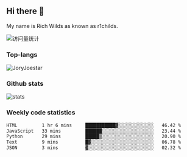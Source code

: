 ## Hi there 👋

My name is Rich Wilds as known as r1childs.

<img src="https://komarev.com/ghpvc/?username=JoryJoestar&label=Views&color=0e75b6&style=flat" alt="访问量统计" />

### Top-langs

<p><img src="https://github-readme-stats.vercel.app/api/top-langs?username=JoryJoestar&show_icons=true&locale=en&layout=compact&size_weight=0&count_weight=1" alt="JoryJoestar" /></p>   

### Github stats

<picture>
  <source
    srcset="https://github-readme-stats-au6v.vercel.app/api?username=JoryJoestar&count_private=true&show_icons=true"
    media="(prefers-color-scheme: dark)"
  />
  <source
    srcset="https://github-readme-stats-au6v.vercel.app/api?username=JoryJoestar&count_private=true&show_icons=true"
    media="(prefers-color-scheme: light), (prefers-color-scheme: no-preference)"
  />
  <img src="https://github-readme-stats-au6v.vercel.app/api?username=JoryJoestar&count_private=true&show_icons=true&hide_rank=true" alt="stats"/>
</picture>

###  Weekly code statistics

<!--START_SECTION:waka-->

```txt
HTML         1 hr 6 mins     ███████████▓░░░░░░░░░░░░░   46.42 %
JavaScript   33 mins         ██████░░░░░░░░░░░░░░░░░░░   23.44 %
Python       29 mins         █████▒░░░░░░░░░░░░░░░░░░░   20.90 %
Text         9 mins          █▓░░░░░░░░░░░░░░░░░░░░░░░   06.78 %
JSON         3 mins          ▓░░░░░░░░░░░░░░░░░░░░░░░░   02.32 %
```

<!--END_SECTION:waka-->
